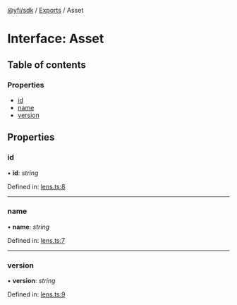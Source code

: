 [@yfi/sdk](../README.md) / [Exports](../modules.md) / Asset

# Interface: Asset

## Table of contents

### Properties

- [id](asset.md#id)
- [name](asset.md#name)
- [version](asset.md#version)

## Properties

### id

• **id**: *string*

Defined in: [lens.ts:8](https://github.com/yearn/yearn-sdk/blob/bb487b1/src/lens.ts#L8)

___

### name

• **name**: *string*

Defined in: [lens.ts:7](https://github.com/yearn/yearn-sdk/blob/bb487b1/src/lens.ts#L7)

___

### version

• **version**: *string*

Defined in: [lens.ts:9](https://github.com/yearn/yearn-sdk/blob/bb487b1/src/lens.ts#L9)

